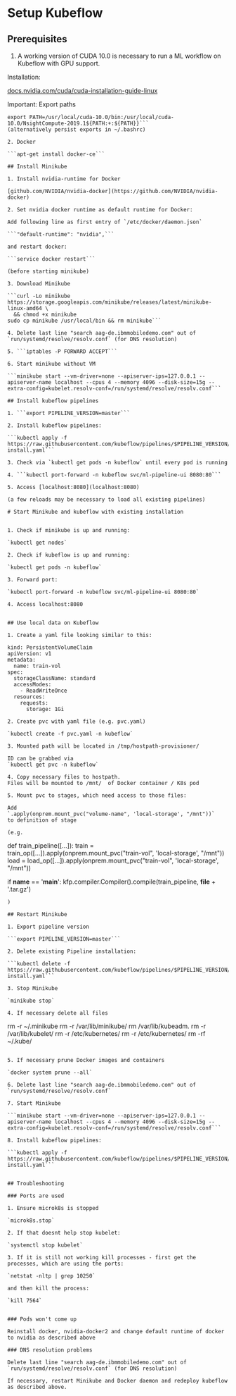 # Setup Kubeflow 

## Prerequisites

1. A working version of CUDA 10.0 is necessary to run a ML workflow on Kubeflow with GPU support.

Installation:

[docs.nvidia.com/cuda/cuda-installation-guide-linux](https://docs.nvidia.com/cuda/cuda-installation-guide-linux/index.html)

Important: Export paths
```export LD_LIBRARY_PATH=/usr/local/cuda-10.0/lib64${LD_LIBRARY_PATH:+:${LD_LIBRARY_PATH}}
export PATH=/usr/local/cuda-10.0/bin:/usr/local/cuda-10.0/NsightCompute-2019.1${PATH:+:${PATH}}```
(alternatively persist exports in ~/.bashrc)

2. Docker

```apt-get install docker-ce```

## Install Minikube

1. Install nvidia-runtime for Docker

[github.com/NVIDIA/nvidia-docker](https://github.com/NVIDIA/nvidia-docker)

2. Set nvidia docker runtime as default runtime for Docker:

Add following line as first entry of `/etc/docker/daemon.json`

```"default-runtime": "nvidia",```

and restart docker:

```service docker restart```

(before starting minikube)

3. Download Minikube

```curl -Lo minikube https://storage.googleapis.com/minikube/releases/latest/minikube-linux-amd64 \
  && chmod +x minikube
sudo cp minikube /usr/local/bin && rm minikube```

4. Delete last line "search aag-de.ibmmobiledemo.com" out of `run/systemd/resolve/resolv.conf` (for DNS resolution)

5. ```iptables -P FORWARD ACCEPT```

6. Start minikube without VM

```minikube start --vm-driver=none --apiserver-ips=127.0.0.1 --apiserver-name localhost --cpus 4 --memory 4096 --disk-size=15g --extra-config=kubelet.resolv-conf=/run/systemd/resolve/resolv.conf```

## Install kubeflow pipelines

1. ```export PIPELINE_VERSION=master```

2. Install kubeflow pipelines:

```kubectl apply -f https://raw.githubusercontent.com/kubeflow/pipelines/$PIPELINE_VERSION/manifests/namespaced-install.yaml```

3. Check via `kubectl get pods -n kubeflow` until every pod is running

4. ```kubectl port-forward -n kubeflow svc/ml-pipeline-ui 8080:80```

5. Access [localhost:8080](localhost:8080)

(a few reloads may be necessary to load all existing pipelines)

# Start Minikube and kubeflow with existing installation


1. Check if minikube is up and running:

`kubectl get nodes`

2. Check if kubeflow is up and running:

`kubectl get pods -n kubeflow`

3. Forward port:

`kubectl port-forward -n kubeflow svc/ml-pipeline-ui 8080:80`

4. Access localhost:8080


## Use local data on Kubeflow

1. Create a yaml file looking similar to this:

kind: PersistentVolumeClaim
apiVersion: v1
metadata:
  name: train-vol
spec:
  storageClassName: standard
  accessModes:
    - ReadWriteOnce
  resources:
    requests:
      storage: 1Gi

2. Create pvc with yaml file (e.g. pvc.yaml)

`kubectl create -f pvc.yaml -n kubeflow`

3. Mounted path will be located in /tmp/hostpath-provisioner/

ID can be grabbed via 
`kubectl get pvc -n kubeflow`

4. Copy necessary files to hostpath.
Files will be mounted to /mnt/  of Docker container / K8s pod

5. Mount pvc to stages, which need access to those files:

Add
`.apply(onprem.mount_pvc("volume-name", 'local-storage', "/mnt"))`
to definition of stage

(e.g. 

```
def train_pipeline([...]):
  train = train_op([...]).apply(onprem.mount_pvc("train-vol", 'local-storage', "/mnt"))
  load = load_op([...]).apply(onprem.mount_pvc("train-vol", 'local-storage', "/mnt"))

if __name__ == '__main__':
  kfp.compiler.Compiler().compile(train_pipeline, __file__ + '.tar.gz')
```
)

## Restart Minikube

1. Export pipeline version

```export PIPELINE_VERSION=master```

2. Delete existing Pipeline installation:

```kubectl delete -f https://raw.githubusercontent.com/kubeflow/pipelines/$PIPELINE_VERSION/manifests/namespaced-install.yaml```

3. Stop Minikube 

`minikube stop`

4. If necessary delete all files 

```
rm -r ~/.minikube
rm -r /var/lib/minikube/
rm /var/lib/kubeadm. 
rm -r /var/lib/kubelet/
rm -r /etc/kubernetes/
rm -r /etc/kubernetes/
rm -rf ~/.kube/
```

5. If necessary prune Docker images and containers

`docker system prune --all`

6. Delete last line "search aag-de.ibmmobiledemo.com" out of `run/systemd/resolve/resolv.conf`

7. Start Minikube

```minikube start --vm-driver=none --apiserver-ips=127.0.0.1 --apiserver-name localhost --cpus 4 --memory 4096 --disk-size=15g --extra-config=kubelet.resolv-conf=/run/systemd/resolve/resolv.conf```

8. Install kubeflow pipelines:

```kubectl apply -f https://raw.githubusercontent.com/kubeflow/pipelines/$PIPELINE_VERSION/manifests/namespaced-install.yaml```


## Troubleshooting

### Ports are used

1. Ensure microk8s is stopped

`microk8s.stop` 

2. If that doesnt help stop kubelet:

`systemctl stop kubelet`

3. If it is still not working kill processes - first get the processes, which are using the ports:

`netstat -nltp | grep 10250`

and then kill the process:

`kill 7564`


### Pods won't come up

Reinstall docker, nvidia-docker2 and change default runtime of docker to nvidia as described above

### DNS resolution problems

Delete last line "search aag-de.ibmmobiledemo.com" out of `run/systemd/resolve/resolv.conf` (for DNS resolution)

If necessary, restart Minikube and Docker daemon and redeploy kubeflow as described above.


